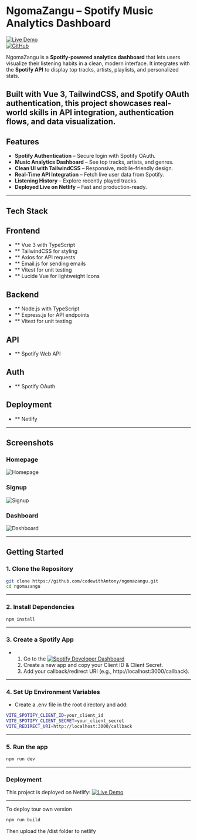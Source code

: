 # NgomaZangu – Spotify Music Analytics Dashboard  

[![Live Demo](https://img.shields.io/badge/Demo-Live-green?style=flat&logo=netlify)](https://ngomazangu.netlify.app)  
[![GitHub](https://img.shields.io/badge/Repo-codewithAntony/ngomazangu-blue?style=flat&logo=github)](https://github.com/codewithAntony/ngomazangu)  

NgomaZangu is a **Spotify-powered analytics dashboard** that lets users visualize their listening habits in a clean, modern interface. It integrates with the **Spotify API** to display top tracks, artists, playlists, and personalized stats.  

Built with **Vue 3**, **TailwindCSS**, and **Spotify OAuth authentication**, this project showcases real-world skills in API integration, authentication flows, and data visualization.
---

## Features  

- **Spotify Authentication** – Secure login with Spotify OAuth.  
- **Music Analytics Dashboard** – See top tracks, artists, and genres.  
- **Clean UI with TailwindCSS** – Responsive, mobile-friendly design.  
- **Real-Time API Integration** – Fetch live user data from Spotify.  
- **Listening History** – Explore recently played tracks.  
- **Deployed Live on Netlify** – Fast and production-ready.  

---

## Tech Stack  

## Frontend
- ** Vue 3 with TypeScript
- ** TailwindCSS for styling
- ** Axios for API requests
- ** Email.js for sending emails
- ** Vitest for unit testing
- ** Lucide Vue for lightweight Icons
## Backend
- ** Node.js with TypeScript
- ** Express.js for API endpoints
- ** Vitest for unit testing
## API
- ** Spotify Web API
## Auth
- ** Spotify OAuth
## Deployment
- ** Netlify 

---

## Screenshots  

### Homepage
![Homepage](../public/assets/ngomazanguss.png)

### Signup
![Signup](../public/assets/ngomazangusignup.png)

### Dashboard
![Dashboard](../public/assets/ngomazangudashboard.png) 

---

## Getting Started  

### 1. Clone the Repository  
```bash
git clone https://github.com/codewithAntony/ngomazangu.git
cd ngomazangu
```
---

### 2. Install Dependencies 
```bash
npm install
```
---
### 3. Create a Spotify App
- 1. Go to the [![Spotify Developer Dashboard]([https://img.shields.io/badge/Demo-Live-green?style=flat&logo=netlify)](https://ngomazangu.netlify.app](https://developer.spotify.com/))
  2. Create a new app and copy your Client ID & Client Secret.
  3. Add your callback/redirect URI (e.g., http://localhost:3000/callback).

---
### 4. Set Up Environment Variables
- Create a .env file in the root directory and add:
```bash
VITE_SPOTIFY_CLIENT_ID=your_client_id
VITE_SPOTIFY_CLIENT_SECRET=your_client_secret
VITE_REDIRECT_URI=http://localhost:3000/callback
```
---

### 5. Run the app
```bash
npm run dev
```

---

### Deployment
This project is deployed on Netlify:
[![Live Demo](https://img.shields.io/badge/Demo-Live-green?style=flat&logo=netlify)](https://ngomazangu.netlify.app) 

---

To deploy tour own version
```bash
npm run build
```
Then upload the /dist folder to netlify





